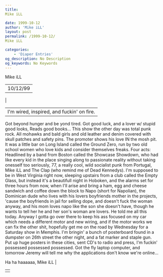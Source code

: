 ```yaml
---
title: 
Mike iLL

date: 1999-10-12
author: 'Mike iLL'
layout: post
permalink: /1999-10-12/
Mike iLL

categories:
    - 'Diaper Entries'
og_description: No Description
og_keywords: No Keywords
---
```

<style>
body {
  background-color: ;
  color: ;
}
a {
  color: ;
}
a:active {
  color: ;
}
a:visited {
  color: ;
}
</style>



Mike iLL








|  |
| --- |
| 10/12/99
 |

  
  



|  |
| --- |
| I'm wired, inspired, and fuckin' on fire.
Got beyond hunger and be yond tired.
Got good luck, and a lover w/ stupid good looks,
Reads good books...
This show the other day was total punk rock. All mohawks and bald girls and old leather and denim covered with skull patches and safety pins. The promoter shows his love IN the mosh pit.
It was a little bar on Long Island called the Ground Zero, run by two old school women who love kids and consider themselves freaks. Four acts: Headlined by a band from Boston called the Showcase Showdown, who had like every kid in the place singing along to passionate reality without taking onesself too seriously, 77, a really cool, wild socialist punk from Portugal, Mike iLL and The Clap (who remind me of Dead Kennedys).
I'm supposed to be in West Virginia right now, sleeping upstairs from a club called the Empty Glass, but instead it's a beautifull night in Hoboken, and the alarms set for three hours from now, when I'll arise and bring a ham, egg and cheese sandwich and coffee down the block to Napo (short for Napolian), the Dominican dude who lives with his lovers boyfriends mother in the projects, 'cause the boyfriends in jail for selling dope, and doesn't fuck the woman anyway, and his mom loves napo like the son she doesn't have, though he wants to tell her he and her son's woman are lovers. He told me all this today. Anyway I gotta go over there to keep his ass focused on my car which needs a different motor and new wiring, and if the motor works we can fix the other shit, hopefully get me on the road by Wednesday for a Saturday show in Memphis.
I'm bringin' a bunch of posterboard found in a dumpster on 26th street the other night, and a fat marker and staple gun. Put up huge posters in these cities, sent CD's to radio and press, I'm fuckin' possessed possessed possessed.
Got the fly laptop computer, and tomorrow Jeremy will tell me why the applications don't know we're online...

 Ha ha haaaaaa, Mike iLL
 |


  



|  |
| --- |
|  |


  

  

  

  





